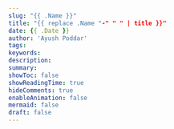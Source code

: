 ```yaml
---
slug: "{{ .Name }}"
title: "{{ replace .Name "-" " " | title }}"
date: {{ .Date }}
author: 'Ayush Poddar'
tags:
keywords:
description:
summary:
showToc: false
showReadingTime: true
hideComments: true
enableAnimation: false
mermaid: false
draft: false
---
```

